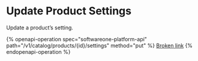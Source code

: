 # Update Product Settings

Update a product’s setting.

{% openapi-operation spec="softwareone-platform-api" path="/v1/catalog/products/{id}/settings" method="put" %}
[Broken link](broken-reference)
{% endopenapi-operation %}
